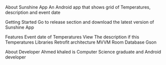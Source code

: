 About Sunshine App
An Android app that shows grid of Temperatures, description and event date 

Getting Started
Go to release section and download the latest version of Sunshine App

Features
Event date of Temperatures
View The description if this Temperatures
Libraries
Retrofit
architecture MVVM
Room Database
Gson

About Developer
Ahmed khaled is Computer Science graduate and Android developer

